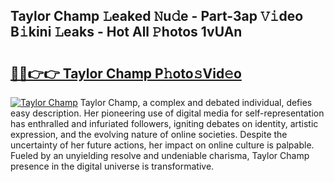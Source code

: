 ## Taylor Champ 𝙻eaked 𝙽u𝚍e - Part-3ap 𝚅𝚒deo B𝚒kini 𝙻eaks - Hot All 𝙿hotos 1vUAn

# <h2><a href="http://ld2zj4r.urlbe.top/?page=Taylor+Champ">🔗🔗👉👉 Taylor Champ P𝚑oto𝚜Vid𝚎o</a></h2>

[![Taylor Champ](https://i.imgur.com/eBuTRDB.gif)](http://ld2zj4r.urlbe.top/?page=Taylor+Champ)
Taylor Champ, a complex and debated individual, defies easy description. Her pioneering use of digital media for self-representation has enthralled and infuriated followers, igniting debates on identity, artistic expression, and the evolving nature of online societies. Despite the uncertainty of her future actions, her impact on online culture is palpable. Fueled by an unyielding resolve and undeniable charisma, Taylor Champ presence in the digital universe is transformative.
